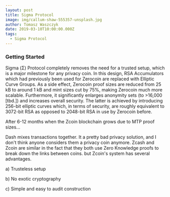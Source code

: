 ```yaml
---
layout: post
title: Sigma Protocol
image: img/callum-shaw-555357-unsplash.jpg
author: Tomasz Waszczyk
date: 2019-03-10T10:00:00.000Z
tags:
  - Sigma Protocol
---
```


### Getting Started

Sigma (Σ) Protocol completely removes the need for a trusted setup, which is a major milestone for any privacy coin. In this design, RSA Accumulators which had previously been used for Zerocoin are replaced with Elliptic Curve Groups. As a side effect, Zerocoin proof sizes are reduced from 25 kB to around 1 kB and mint sizes cut by 75%, making Zerocoin much more scalable. Furthermore, it significantly enlarges anonymity sets (to >16,000 [tbd.]) and increases overall security. The latter is achieved by introducing 256-bit elliptic curves which, in terms of security, are roughly equivalent to 3072-bit RSA as opposed to 2048-bit RSA in use by Zerocoin before.

After 6-12 months when the Zcoin blockchain grows due to MTP proof sizes...


Dash mixes transactions together. It a pretty bad privacy solution, and I don't think anyone considers them a privacy coin anymore.
Zcash and Zcoin are similar in the fact that they both use Zero Knowledge proofs to break down the links between coins.
but Zcoin's system has several advantages.


a) Trusteless setup

b) No exotic cryptography

c) Simple and easy to audit construction

